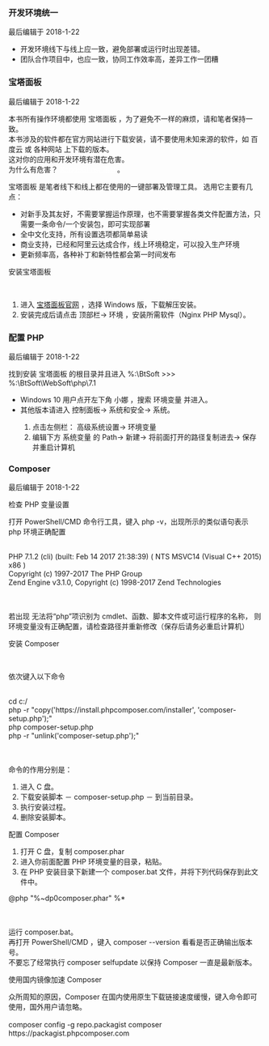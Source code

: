 <div class="container-fluid">
    <div class="card card-cascade my-5 hoverable">
        <div class="view gradient-card-header indigo">
            <h3 class="h3-responsive">开发环境统一</h3>
            <p>最后编辑于 2018-1-22</p>
        </div>
        <div class="card-body">
            <p class="card-text">
                <span class="h4-responsive">
                    <ul>
                        <li>开发环境线下与线上应一致，避免部署或运行时出现差错。</li>
                        <li>团队合作项目中，也应一致，协同工作效率高，差异工作一团糟</li>
                    </ul>
                </span>
            </p>
        </div>
    </div>
    <div class="card card-cascade my-5 hoverable">
        <div class="view gradient-card-header indigo">
            <h3 class="h3-responsive">宝塔面板</h3>
            <p>最后编辑于 2018-1-22</p>
        </div>
        <div class="card red lighten-1 z-depth-2">
            <div class="card-body">
                <p class="white-text mb-0">
                    本书所有操作环境都使用 宝塔面板 ，为了避免不一样的麻烦，请和笔者保持一致。
                    <br> 本书涉及的软件都在官方网站进行下载安装，请不要使用未知来源的软件，如 百度云 或 各种网站 上下载的版本。
                    <br> 这对你的应用和开发环境有潜在危害。
                    <br> 为什么有危害？
                    <a href="https://baike.baidu.com/item/XcodeGhost" rel="noopener noreferrer" target="_black" style="color:#fff">XcodeGhost 事件</a>。
                </p>
            </div>
        </div>
        <div class="card-body">
            <p class="card-text">
                <span class="h4-responsive">
                    宝塔面板 是笔者线下和线上都在使用的一键部署及管理工具。 选用它主要有几点：
                    <ul>
                        <li>对新手及其友好，不需要掌握运作原理，也不需要掌握各类文件配置方法，只需要一条命令/一个安装包，即可实现部署</li>
                        <li>全中文化支持，所有设置选项都简单易读</li>
                        <li>商业支持，已经和阿里云达成合作，线上环境稳定，可以投入生产环境</li>
                        <li>更新频率高，各种补丁和新特性都会第一时间发布</li>
                    </ul>
                </span>
            </p>
        </div>
        <div class="card info-color z-depth-2">
            <div class="card-body">
                <p class="white-text mb-0 text-center">
                    安装宝塔面板
                </p>
            </div>
        </div>
        <br>
        <p class="card-text">
            <span class="h4-responsive">
                <ol>
                    <li>进入
                        <a href="https://www.bt.cn/" target="_black" rel="noopener noreferrer">宝塔面板官网</a> ，选择 Windows 版，下载解压安装。</li>
                    <li>安装完成后请点击 顶部栏-> 环境 ，安装所需软件（Nginx PHP Mysql）。</li>
                </ol>
            </span>
        </p>
    </div>
    <div class="card card-cascade my-5 hoverable">
        <div class="view gradient-card-header indigo">
            <h3 class="h3-responsive">配置 PHP</h3>
            <p>最后编辑于 2018-1-22</p>
        </div>
        <div class="card-body">
            <p class="card-text">
                <span class="h4-responsive">
                    找到安装 宝塔面板 的根目录并且进入
                    <span class="blue-text">%:\BtSoft >>> %:\BtSoft\WebSoft\php\7.1</span>
                    <ul>
                        <li>Windows 10 用户点开左下角 小娜 ，搜索 环境变量 并进入。</li>
                        <li>其他版本请进入 控制面板-> 系统和安全-> 系统。</li>
                        <ol>
                            <li>点击左侧栏： 高级系统设置-> 环境变量</li>
                            <li>编辑下方 系统变量 的 Path-> 新建-> 将前面打开的路径复制进去-> 保存并重启计算机</li>
                        </ol>
                    </ul>
                </span>
            </p>
        </div>
    </div>
    <div class="card card-cascade my-5 hoverable">
        <div class="view gradient-card-header indigo">
            <h3 class="h3-responsive">Composer</h3>
            <p>最后编辑于 2018-1-22</p>
        </div>
        <div class="card blue lighten-1 z-depth-2">
            <div class="card-body">
                <p class="white-text mb-0 text-center">
                    检查 PHP 变量设置
                </p>
            </div>
        </div>
        <div class="card-body">
            <p class="card-text">
                <span class="h4-responsive">
                    打开 PowerShell/CMD 命令行工具，键入 php -v，出现所示的类似语句表示 php 环境正确配置
                    <br>
                    <br>
                    <div class="card green lighten-1 z-depth-2">
                        <div class="card-body">
                            <p class="white-text mb-0">
                                PHP 7.1.2 (cli) (built: Feb 14 2017 21:38:39) ( NTS MSVC14 (Visual C++ 2015) x86 )
                                <br> Copyright (c) 1997-2017 The PHP Group
                                <br> Zend Engine v3.1.0, Copyright (c) 1998-2017 Zend Technologies
                            </p>
                        </div>
                    </div>
                    <br>
                    <br> 若出现
                    <span class="red-text">无法将“php”项识别为 cmdlet、函数、脚本文件或可运行程序的名称</span>， 则环境变量没有正确配置，请检查路径并重新修改（保存后请务必重启计算机）
                </span>
            </p>
        </div>
        <div class="card info-color z-depth-2">
            <div class="card-body">
                <p class="white-text mb-0 text-center">
                    安装 Composer
                </p>
            </div>
        </div>
        <br>
        <div class="card-body">
            <p class="card-text">
                <span class="h4-responsive">
                    依次键入以下命令
                    <br>
                    <br>
                    <div class="card green lighten-1 z-depth-2">
                        <div class="card-body">
                            <p class="white-text mb-0">
                                cd c:/
                                <br> php -r "copy('https://install.phpcomposer.com/installer', 'composer-setup.php');"
                                <br> php composer-setup.php
                                <br> php -r "unlink('composer-setup.php');"
                            </p>
                        </div>
                    </div>
                    <br>
                    <br> 命令的作用分别是：
                    <ol>
                        <li>进入 C 盘。</li>
                        <li>下载安装脚本 － composer-setup.php － 到当前目录。</li>
                        <li>执行安装过程。</li>
                        <li>删除安装脚本。</li>
                    </ol>
                </span>
            </p>
            <div class="card info-color z-depth-2">
                <div class="card-body">
                    <p class="white-text mb-0 text-center">
                        配置 Composer
                    </p>
                </div>
            </div>
            <div class="card-body">
                <p class="card-text">
                    <span class="h4-responsive">
                        <ol>
                            <li>打开 C 盘，复制
                                <span class="red-text">composer.phar</span>
                            </li>
                            <li>进入你前面配置 PHP 环境变量的目录，粘贴。</li>
                            <li>在 PHP 安装目录下新建一个 composer.bat 文件，并将下列代码保存到此文件中。</li>
                        </ol>
                        <div class="card green lighten-1 z-depth-2">
                            <div class="card-body">
                                <p class="white-text mb-0">
                                    @php "%~dp0composer.phar" %*
                                </p>
                            </div>
                        </div>
                        <br>
                        <br> 运行 composer.bat。
                        <br> 再打开 PowerShell/CMD ，键入
                        <span class="red-text">composer --version</span> 看看是否正确输出版本号。
                        <br> 不要忘了经常执行
                        <span class="red-text">composer selfupdate</span> 以保持 Composer 一直是最新版本。
                    </span>
                </p>
            </div>
            <div class="card info-color z-depth-2">
                <div class="card-body">
                    <p class="white-text mb-0 text-center">
                        使用国内镜像加速 Composer
                    </p>
                </div>
            </div>
            <div class="card-body">
                <p class="card-text">
                    <span class="h4-responsive">
                        众所周知的原因，Composer 在国内使用原生下载链接速度缓慢，键入命令即可使用，国外用户请忽略。
                        <br>
                        <br>
                        <span class="red-text">composer config -g repo.packagist composer https://packagist.phpcomposer.com</span>
                    </span>
                </p>
            </div>
        </div>
    </div>
</div>